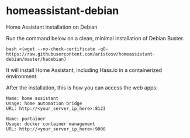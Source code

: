 # homeassistant-debian
Home Assistant installation on Debian

Run the command below on a clean, minimal installation of Debian Buster.
```
bash <(wget --no-check-certificate -qO- https://raw.githubusercontent.com/aristosv/homeassistant-debian/master/hadebian)
```
It will install Home Assistant, including Hass.io in a containerized environment.

After the installation, this is how you can access the web apps:
```
Name: home assistant
Usage: home automation bridge
URL: http://<your_server_ip_here>:8123
```
```
Name: portainer
Usage: docker container management
URL: http://<your_server_ip_here>:9000
```

